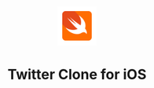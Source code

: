 <br />

<div align="center">
  <a href = "https://github.com/coderinzler/LeadYourWay">
    <img src="./Assets/icons8-swift.svg" width="80" height="80">
  </a>

  <h1 align="center">Twitter Clone for iOS </h1>

</div>
